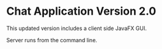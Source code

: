 # Chat Application Version 2.0

This updated version includes a client side JavaFX GUI. 

Server runs from the command line.

